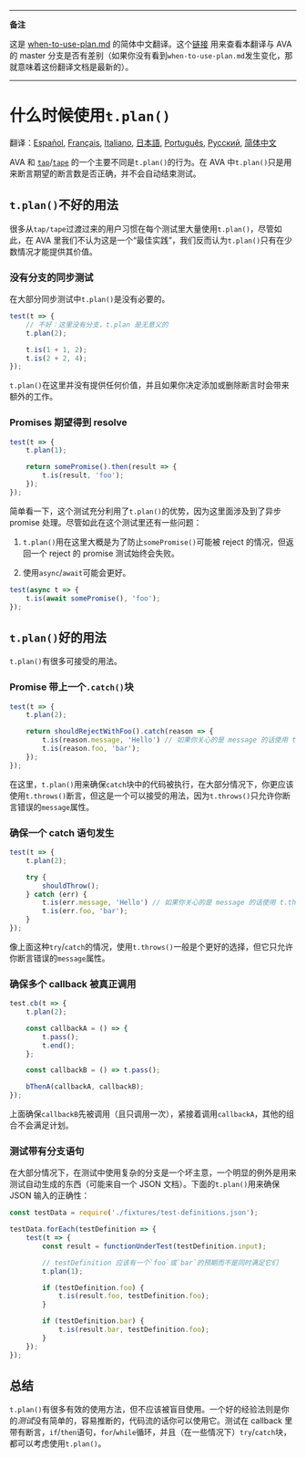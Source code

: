 ___
**备注**

这是 [when-to-use-plan.md](https://github.com/avajs/ava/blob/main/docs/recipes/when-to-use-plan.md) 的简体中文翻译。这个[链接](https://github.com/avajs/ava/compare/89767ec3b6174e59d37faaadb50cfa3c0d58bda6...main#diff-0c25d982e94d600cb6b8e438a0e67169) 用来查看本翻译与 AVA 的 master 分支是否有差别（如果你没有看到`when-to-use-plan.md`发生变化，那就意味着这份翻译文档是最新的）。
___

# 什么时候使用`t.plan()`

翻译：[Español](https://github.com/avajs/ava-docs/blob/main/es_ES/docs/recipes/when-to-use-plan.md), [Français](https://github.com/avajs/ava-docs/blob/main/fr_FR/docs/recipes/when-to-use-plan.md), [Italiano](https://github.com/avajs/ava-docs/blob/main/it_IT/docs/recipes/when-to-use-plan.md), [日本語](https://github.com/avajs/ava-docs/blob/main/ja_JP/docs/recipes/when-to-use-plan.md),  [Português](https://github.com/avajs/ava-docs/blob/main/pt_BR/docs/recipes/when-to-use-plan.md), [Русский](https://github.com/avajs/ava-docs/blob/main/ru_RU/docs/recipes/when-to-use-plan.md), [简体中文](https://github.com/avajs/ava-docs/blob/main/zh_CN/docs/recipes/when-to-use-plan.md)

AVA 和 [`tap`](https://github.com/tapjs/node-tap)/[`tape`](https://github.com/substack/tape) 的一个主要不同是`t.plan()`的行为。在 AVA 中`t.plan()`只是用来断言期望的断言数是否正确，并不会自动结束测试。

## `t.plan()`不好的用法

很多从`tap/tape`过渡过来的用户习惯在每个测试里大量使用`t.plan()`，尽管如此，在 AVA 里我们不认为这是一个“最佳实践”，我们反而认为`t.plan()`只有在少数情况才能提供其价值。

### 没有分支的同步测试

在大部分同步测试中`t.plan()`是没有必要的。

```js
test(t => {
    // 不好：这里没有分支，t.plan 是无意义的
    t.plan(2);

    t.is(1 + 1, 2);
    t.is(2 + 2, 4);
});
```

`t.plan()`在这里并没有提供任何价值，并且如果你决定添加或删除断言时会带来额外的工作。

### Promises 期望得到 resolve

```js
test(t => {
    t.plan(1);

    return somePromise().then(result => {
        t.is(result, 'foo');
    });
});
```

简单看一下，这个测试充分利用了`t.plan()`的优势，因为这里面涉及到了异步 promise 处理。尽管如此在这个测试里还有一些问题：

1. `t.plan()`用在这里大概是为了防止`somePromise()`可能被 reject 的情况，但返回一个 reject 的 promise 测试始终会失败。

2. 使用`async`/`await`可能会更好。

```js
test(async t => {
    t.is(await somePromise(), 'foo');
});
```

## `t.plan()`好的用法

`t.plan()`有很多可接受的用法。

### Promise 带上一个`.catch()`块

```js
test(t => {
    t.plan(2);

    return shouldRejectWithFoo().catch(reason => {
        t.is(reason.message, 'Hello') // 如果你关心的是 message 的话使用 t.throws() 更好
        t.is(reason.foo, 'bar');
    });
});
```

在这里，`t.plan()`用来确保`catch`块中的代码被执行，在大部分情况下，你更应该使用`t.throws()`断言，但这是一个可以接受的用法，因为`t.throws()`只允许你断言错误的`message`属性。

### 确保一个 catch 语句发生

```js
test(t => {
    t.plan(2);

    try {
        shouldThrow();
    } catch (err) {
        t.is(err.message, 'Hello') // 如果你关心的是 message 的话使用 t.throws() 更好
        t.is(err.foo, 'bar');
    }
});
```

像上面这种`try`/`catch`的情况，使用`t.throws()`一般是个更好的选择，但它只允许你断言错误的`message`属性。

### 确保多个 callback 被真正调用

```js
test.cb(t => {
    t.plan(2);

    const callbackA = () => {
        t.pass();
        t.end();
    };

    const callbackB = () => t.pass();

    bThenA(callbackA, callbackB);
});
```

上面确保`callbackB`先被调用（且只调用一次），紧接着调用`callbackA`，其他的组合不会满足计划。

### 测试带有分支语句

在大部分情况下，在测试中使用复杂的分支是一个坏主意，一个明显的例外是用来测试自动生成的东西（可能来自一个 JSON 文档）。下面的`t.plan()`用来确保 JSON 输入的正确性：

```js
const testData = require('./fixtures/test-definitions.json');

testData.forEach(testDefinition => {
    test(t => {
        const result = functionUnderTest(testDefinition.input);

        // testDefinition 应该有一个`foo`或`bar`的预期而不是同时满足它们
        t.plan(1);

        if (testDefinition.foo) {
            t.is(result.foo, testDefinition.foo);
        }

        if (testDefinition.bar) {
            t.is(result.bar, testDefinition.foo);
        }
    });
});
```

## 总结

`t.plan()`有很多有效的使用方法，但不应该被盲目使用。一个好的经验法则是你的*测试*没有简单的，容易推断的，代码流的话你可以使用它。测试在 callback 里带有断言，`if`/`then`语句，`for`/`while`循环，并且（在一些情况下）`try`/`catch`块，都可以考虑使用`t.plan()`。
